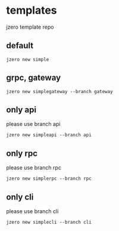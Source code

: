 # templates
jzero template repo

## default

```shell
jzero new simple
```

## grpc, gateway

```shell
jzero new simplegateway --branch gateway
```

## only api

please use branch api

```shell
jzero new simpleapi --branch api
```

## only rpc

please use branch rpc

```shell
jzero new simplerpc --branch rpc
```

## only cli

please use branch cli

```shell
jzero new simplecli --branch cli
```